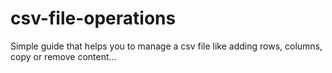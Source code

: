 # csv-file-operations
Simple guide that helps you to manage a csv file like adding rows, columns, copy or remove content...

